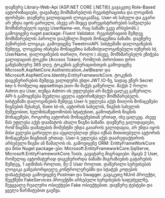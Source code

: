 დავწერე Library-Web-Api  (ASP.NET CORE (.NET8))
გავაკეთე Role-Based ავტორიზაციები, დავამატე მომხმარებლის რეგისტრაციისა და ლოგინის ფორმები. 
დავწერე ვალიდაციის ლოგიკა(მაგ. User-ის სახელი და გვარი არ უნდა იყოს ცარიელი, ასევე არ მივცე დარეგისტრირების საშუალება მომხმარებელს იგივე UserName-ით, რაც ბაზაში უკვე არსებობს.) 
გამოვიყენე nuget package: Fluent Validator. რეგისტრაციის შემდეგ მომხმარებლის პაროლი დაჰეშილი მიდის მონაცემთა ბაზაში. დავწერე ჰეშირების ლოგიკა. გამოვიყენე TweetinviAPI. 
სისტემაში დალოგინების შემდეგ, ლოგებიც ინახება მონაცემთა ბაზაში(დალოგინებული იუზერის Id, UserName, დალოგინების თარიღი, როლი ) ასევე, მომხმარებელს ენიჭება ვალიდაციის ტოკენი 
(Access Token), რომლის პირობითი დრო განვსაზღვრე 365 დღე. ტოკენის გენერაციისთვის გამოვიყენე Microsoft.AspNetCore.Authentication.JwtBearer და 
Microsoft.AspNetCore.Identity.EntityFrameworkCore. 
ტოკენის დაგენერირების შემდეგ ვალიდურს ვხდი JWT.IO-ზე, სადაც ვწერ Secret key-ს რომელიც appsettings.json-ში მაქვს გაწერილი.
მაქვს 2 როლი: Admin და User, თუმცა Admin-ის უფლებები არ მაქვს ცალკე გაწერილი. API-ს გამოყენება შეუძლია ყველა ავტორიზებულ მომხმარებელს.
სისტემაში დალოგინების შემდეგ User-ს უფლება აქვს მიიღოს მონაცემები წიგნების შესახებ, მათი Id-ის, ავტორის სახელის, წიგნის სახელის მეშვეობით, ხელმისაწვდომობის სტატუსით, 
გამოიტანოს წიგნის მონაცემები, როგორც ავტორის მონაცემებთან ერთად, ისე ცალკეც. 
ასევე მას უფლება აქვს დაამატოს ახალი წიგნი ბაზაში. დავწერე ვალიდაციები, რომ წიგნმა დამატების მომენტში უნდა გაიაროს ვალიდაცია, არ უნდა იყოს მისი ველები ცარიელი და 
აუცილებლად უნდა იქნას მითითებული ავტორის მონაცემები წიგნთან ერთად.
User-ს უფლება აქვს დაარედაქტიროს არსებული წიგნი ან წაშალოს ის.
გამოვიყენე ORM:  EntityFrameWorkCore და მისი Nuget package-ები: Microsoft.EntityFrameworkCore.SqlServe, Microsoft.EntityFrameworkCore.Tools.
გავატარე მიგრაციები. მყავს 2 User, რომელიც ავტომატურად დაგენერირდა ბაზაში მიგრაზიების გატარების შემდეგ, 1 ადმინის როლით, მე-2 User როლით.
დაწერილი სერვისების ლოგიკა განვახორციელე კონტროლერებში და სტატუს კოდების დასატესტად გამოვიყენე Postman და Swagger.
გავაკეთე NUnit პროექტი, შევქმენი FakeServices პროექტში არსებული სერვისების საფუძველზე. შევცვალე რეალური ობიექტები Fake ობიექტებით. დავწერე ტესტები და ყველა წარმატებით გაეშვა.
